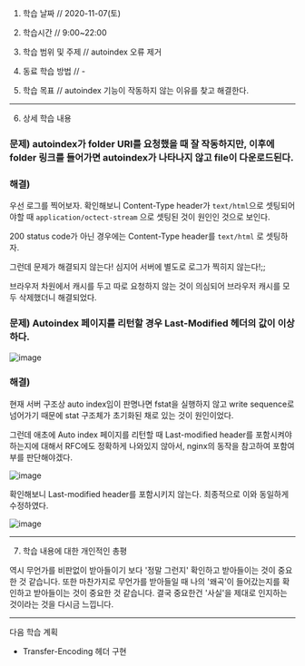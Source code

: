 1. 학습 날짜 // 2020-11-07(토)
2. 학습시간 // 9:00~22:00

3. 학습 범위 및 주제 // autoindex 오류 제거
4. 동료 학습 방법 // -
5. 학습 목표 // autoindex 기능이 작동하지 않는 이유를 찾고 해결한다.

---

6. 상세 학습 내용

### 문제) autoindex가 folder URI를 요청했을 때 잘 작동하지만, 이후에 folder 링크를 들어가면 autoindex가 나타나지 않고 file이 다운로드된다.

### 해결)

우선 로그를 찍어보자. 확인해보니 Content-Type header가 `text/html`으로 셋팅되어야할 때 `application/octect-stream` 으로 셋팅된 것이 원인인 것으로 보인다.

200 status code가 아닌 경우에는 Content-Type header를 `text/html` 로 셋팅하자.

그런데 문제가 해결되지 않는다! 심지어 서버에 별도로 로그가 찍히지 않는다!;;

브라우저 차원에서 캐시를 두고 따로 요청하지 않는 것이 의심되어 브라우저 캐시를 모두 삭제했더니 해결되었다.



### 문제) Autoindex 페이지를 리턴할 경우 Last-Modified 헤더의 값이 이상하다.

![image](https://user-images.githubusercontent.com/54612343/98443687-41cd3580-2150-11eb-9502-639d0987890a.png)

### 해결)

현재 서버 구조상 auto index임이 판명나면 fstat을 실행하지 않고 write sequence로 넘어가기 때문에 stat 구조체가 초기화된 채로 있는 것이 원인이었다.

그런데 애초에 Auto index 페이지를 리턴할 때 Last-modified header를 포함시켜야하는지에 대해서 RFC에도 정확하게 나와있지 않아서,  nginx의 동작을 참고하여 포함여부를 판단해야겠다.

![image](https://user-images.githubusercontent.com/54612343/98443773-f9624780-2150-11eb-9c94-5f722c0a105c.png)

확인해보니 Last-modified header를 포함시키지 않는다. 최종적으로 이와 동일하게 수정하였다.

![image](https://user-images.githubusercontent.com/54612343/98459769-3c6bfb80-21e1-11eb-8ff8-cc8d5bf5a898.png)

---

7. 학습 내용에 대한 개인적인 총평

역시 무언가를 비판없이 받아들이기 보다 '정말 그런지' 확인하고 받아들이는 것이 중요한 것 같습니다. 또한 마찬가지로 무언가를 받아들일 때 나의 '왜곡'이 들어갔는지를 확인하고 받아들이는 것이 중요한 것 같습니다. 결국 중요한건 '사실'을 제대로 인지하는 것이라는 것을 다시금 느낍니다.

---

다음 학습 계획

- Transfer-Encoding 헤더 구현

